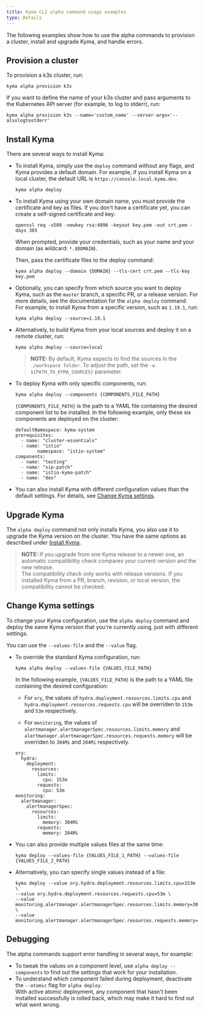 ```yaml
---
title: Kyma CLI alpha command usage examples
type: Details
---
```


The following examples show how to use the alpha commands to provision a cluster, install and upgrade Kyma, and handle errors.

## Provision a cluster
To provision a k3s cluster, run:

```
kyma alpha provision k3s 
```
If you want to define the name of your k3s cluster and pass arguments to the Kubernetes API server (for example, to log to stderr), run:

```
kyma alpha provision k3s --name='custom_name' --server-args='--alsologtostderr'
```


## Install Kyma

There are several ways to install Kyma:

- To install Kyma, simply use the `deploy` command without any flags, and Kyma provides a default domain. 
For example, if you install Kyma on a local cluster, the default URL is `https://console.local.kyma.dev`.

  ```
  kyma alpha deploy 
  ```

- To install Kyma using your own domain name, you must provide the certificate and key as files. 
If you don't have a certificate yet, you can create a self-signed certificate and key:

  ```
  openssl req -x509 -newkey rsa:4096 -keyout key.pem -out crt.pem -days 365
  ```

  When prompted, provide your credentials, such as your name and your domain (as wildcard: `*.$DOMAIN`).

  Then, pass the certificate files to the deploy command:

  ```
  kyma alpha deploy --domain {DOMAIN} --tls-cert crt.pem --tls-key key.pem
  ```

- Optionally, you can specify from which source you want to deploy Kyma, such as the `master` branch, a specific PR, or a release version. For more details, see the documentation for the `alpha deploy` command.<br>
For example, to install Kyma from a specific version, such as `1.19.1`, run:

  ```
  kyma alpha deploy --source=1.19.1
  ```

- Alternatively, to build Kyma from your local sources and deploy it on a remote cluster, run:

  ```
  kyma alpha deploy --source=local
  ```
  > **NOTE:** By default, Kyma expects to find the sources in the `./workspace folder`. To adjust the path, set the `-w ${PATH_TO_KYMA_SOURCES}` parameter.

- To deploy Kyma with only specific components, run:

  ```
  kyma alpha deploy --components {COMPONENTS_FILE_PATH}
  ```

  `{COMPONENTS_FILE_PATH}` is the path to a YAML file containing the desired component list to be installed. In the following example, only these six components are deployed on the cluster:

  ```
  defaultNamespace: kyma-system
  prerequisites:
    - name: "cluster-essentials"
    - name: "istio"
          namespace: "istio-system"
  components:
    - name: "testing"
    - name: "xip-patch"
    - name: "istio-kyma-patch"
    - name: "dex"
  ```

- You can also install Kyma with different configuration values than the default settings. For details, see [Change Kyma settings](#change-kyma-settings).

## Upgrade Kyma

The `alpha deploy` command not only installs Kyma, you also use it to upgrade the Kyma version on the cluster. You have the same options as described under [Install Kyma](#install-kyma).

> **NOTE:** If you upgrade from one Kyma release to a newer one, an automatic compatibility check compares your current version and the new release.<br>
The compatibility check only works with release versions. If you installed Kyma from a PR, branch, revision, or local version, the compatibility cannot be checked.


## Change Kyma settings

To change your Kyma configuration, use the `alpha deploy` command and deploy the same Kyma version that you're currently using, just with different settings.

You can use the `--values-file` and the `--value` flag.

- To override the standard Kyma configuration, run:

  ```
  kyma alpha deploy --values-file {VALUES_FILE_PATH}
  ```

  In the following example, `{VALUES_FILE_PATH}` is the path to a YAML file containing the desired configuration:

  - For `ory`, the values of `hydra.deployment.resources.limits.cpu` and `hydra.deployment.resources.requests.cpu` will be overriden to `153m` and `53m` respectively.
    
  - For `monitoring`, the values of `alertmanager.alertmanagerSpec.resources.limits.memory` and `alertmanager.alertmanagerSpec.resources.requests.memory` will be overriden to `304Mi` and `204Mi` respectively.
  
  ```
  ory:
    hydra:
      deployment:
        resources:
          limits:
            cpu: 153m
          requests:
            cpu: 53m
  monitoring:
    alertmanager:
      alertmanagerSpec:
        resources:
          limits:
            memory: 304Mi
          requests:
            memory: 204Mi
  ```

- You can also provide multiple values files at the same time:

  ```
  kyma deploy --values-file {VALUES_FILE_1_PATH} --values-file {VALUES_FILE_2_PATH}
  ```

- Alternatively, you can specify single values instead of a file:

  ```
  kyma deploy --value ory.hydra.deployment.resources.limits.cpu=153m \
  --value ory.hydra.deployment.resources.requests.cpu=53m \
  --value monitoring.alertmanager.alertmanagerSpec.resources.limits.memory=304Mi \
  --value monitoring.alertmanager.alertmanagerSpec.resources.requests.memory=204Mi
  ```

## Debugging

The alpha commands support error handling in several ways, for example:

- To tweak the values on a component level, use `alpha deploy --components` to find out the settings that work for your installation.
- To understand which component failed during deployment, deactivate the `--atomic` flag for `alpha deploy`. <br>With active atomic deployment, any component that hasn't been installed successfully is rolled back, which may make it hard to find out what went wrong.

<!-- ANY OTHER DEBUGGING USE CASES? -->
